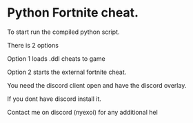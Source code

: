 # Python Fortnite cheat.

To start run the compiled python script.

There is 2 options

Option 1 loads .ddl cheats to game

Option 2 starts the external fortnite cheat.

You need the discord client open and have the discord overlay.

If you dont have discord install it.

Contact me on discord (nyexoi) for any additional hel
